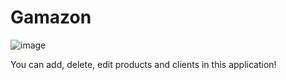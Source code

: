# Gamazon

![image](https://github.com/user-attachments/assets/8663fdf9-df94-4f77-a50c-32808384bbdb)

You can add, delete, edit products and clients in this application!
